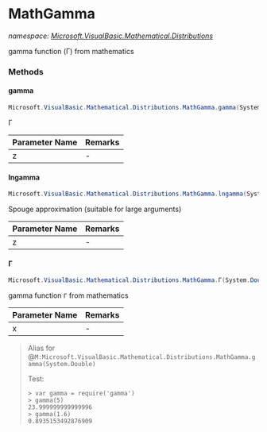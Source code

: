 ﻿# MathGamma
_namespace: <a href="#" onClick="load('/docs/Microsoft.VisualBasic.Mathematical.Distributions/index.md')">Microsoft.VisualBasic.Mathematical.Distributions</a>_

gamma function (Γ) from mathematics



### Methods

#### gamma
```csharp
Microsoft.VisualBasic.Mathematical.Distributions.MathGamma.gamma(System.Double)
```
Γ

|Parameter Name|Remarks|
|--------------|-------|
|z|-|


#### lngamma
```csharp
Microsoft.VisualBasic.Mathematical.Distributions.MathGamma.lngamma(System.Double)
```
Spouge approximation (suitable for large arguments)

|Parameter Name|Remarks|
|--------------|-------|
|z|-|


#### Γ
```csharp
Microsoft.VisualBasic.Mathematical.Distributions.MathGamma.Γ(System.Double)
```
gamma function ``Γ`` from mathematics

|Parameter Name|Remarks|
|--------------|-------|
|x|-|

> 
>  Alias for @``M:Microsoft.VisualBasic.Mathematical.Distributions.MathGamma.gamma(System.Double)``
>  
>  Test:
>  
>  ```
>  > var gamma = require('gamma')
>  > gamma(5)
>  23.999999999999996
>  > gamma(1.6)
>  0.8935153492876909
>  ```
>  


